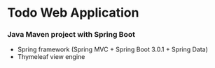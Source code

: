 # Todo Web Application
### Java Maven project with Spring Boot

-	Spring framework (Spring MVC + Spring Boot 3.0.1 + Spring Data)
-	Thymeleaf view engine
